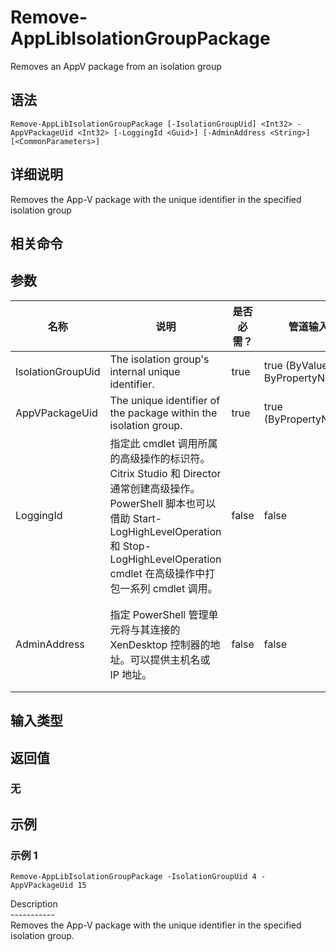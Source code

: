 # Remove-AppLibIsolationGroupPackage

Removes an AppV package from an isolation group

## 语法

    Remove-AppLibIsolationGroupPackage [-IsolationGroupUid] <Int32> -AppVPackageUid <Int32> [-LoggingId <Guid>] [-AdminAddress <String>] [<CommonParameters>]
    

## 详细说明

Removes the App-V package with the unique identifier in the specified isolation group

## 相关命令

## 参数

| 名称                | 说明                                                                                                                                                                     | 是否必需？ | 管道输入                           | 默认值                                   |
| ----------------- | ---------------------------------------------------------------------------------------------------------------------------------------------------------------------- | ----- | ------------------------------ | ------------------------------------- |
| IsolationGroupUid | The isolation group's internal unique identifier.                                                                                                                      | true  | true (ByValue, ByPropertyName) |                                       |
| AppVPackageUid    | The unique identifier of the package within the isolation group.                                                                                                       | true  | true (ByPropertyName)          |                                       |
| LoggingId         | 指定此 cmdlet 调用所属的高级操作的标识符。 Citrix Studio 和 Director 通常创建高级操作。 PowerShell 脚本也可以借助 Start-LogHighLevelOperation 和 Stop-LogHighLevelOperation cmdlet 在高级操作中打包一系列 cmdlet 调用。 | false | false                          |                                       |
| AdminAddress      | 指定 PowerShell 管理单元将与其连接的 XenDesktop 控制器的地址。可以提供主机名或 IP 地址。                                                                                                             | false | false                          | Localhost。一旦有 cmdlet 提供了某个值，此值将变为默认值。 |

## 输入类型

### 

## 返回值

### 无

## 示例

### 示例 1

    Remove-AppLibIsolationGroupPackage -IsolationGroupUid 4 -AppVPackageUid 15
    

Description  
\---\---\-----  
Removes the App-V package with the unique identifier in the specified isolation group.